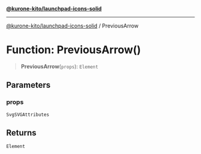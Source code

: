 [**@kurone-kito/launchpad-icons-solid**](../README.md)

***

[@kurone-kito/launchpad-icons-solid](../globals.md) / PreviousArrow

# Function: PreviousArrow()

> **PreviousArrow**(`props`): `Element`

## Parameters

### props

`SvgSVGAttributes`

## Returns

`Element`
